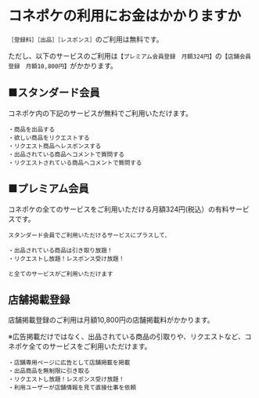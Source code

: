 # コネポケの利用にお金はかかりますか

`［登録料］［出品］［レスポンス］`のご利用は無料です。

ただし、以下のサービスのご利用は`【プレミアム会員登録　月額324円】`の`【店舗会員登録　月額10,800円】`がかかります。

## ■スタンダード会員

コネポケ内の下記のサービスが無料でご利用いただけます。

    ・商品を出品する
    ・欲しい商品をリクエストする
    ・リクエスト商品へレスポンスする
    ・出品されている商品へコメントで質問する
    ・リクエストされている商品へコメントで質問する

## ■プレミアム会員

コネポケの全てのサービスをご利用いただける月額324円(税込）の有料サービスです。  

    スタンダード会員でご利用いただけるサービスにプラスして、

    ・出品されている商品は引き取り放題！  
    ・リクエストし放題！レスポンス受け放題！

    と全てのサービスがご利用いただけます

## 店舗掲載登録

店舗掲載登録のご利用は月額10,800円の店舗掲載料がかかります。

※広告掲載だけではなく、出品されている商品の引取りや、リクエストなど、コネポケ全てのサービスをご利用いただけます。

    ・店舗専用ページに広告として店舗掲載を掲載
    ・出品商品を無制限に引き取る
    ・リクエストし放題！レスポンス受け放題！
    ・利用ユーザーが店舗情報を見て直接仕事を依頼
